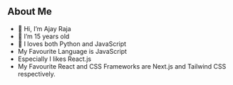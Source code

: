 ## About Me
- 👋 Hi, I’m Ajay Raja
- 👀 I’m 15 years old
- 🌱 I loves both Python and JavaScript
- My Favourite Language is JavaScript
- Especially I likes React.js
- My Favourite React and CSS Frameworks are Next.js and Tailwind CSS respectively.
